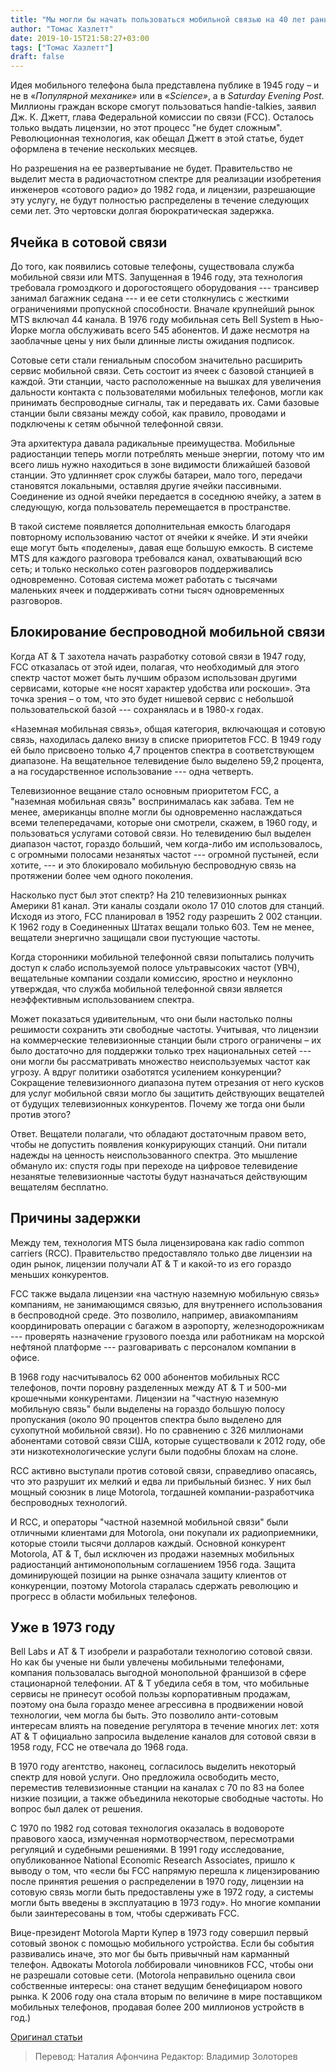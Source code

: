 ```yaml
---
title: "Мы могли бы начать пользоваться мобильной связью на 40 лет раньше"
author: "Томас Хазлетт"
date: 2019-10-15T21:58:27+03:00
tags: ["Томас Хазлетт"]
draft: false
---
```


Идея мобильного телефона была представлена ​​публике в 1945 году – и не в «_Популярной механике»_ или в «_Science»_, а в _Saturday_  _Evening_  _Post_. Миллионы граждан вскоре смогут пользоваться handie-talkies, заявил Дж. К. Джетт, глава Федеральной комиссии по связи (FCC). Осталось только  выдать лицензии, но этот процесс "не будет сложным". Революционная технология, как обещал Джетт в этой статье, будет оформлена в течение нескольких месяцев.

Но разрешения на ее развертывание не будет. Правительство не выделит места в радиочастотном спектре для реализации изобретения инженеров «сотового радио» до 1982 года, и лицензии, разрешающие эту услугу, не будут полностью распределены в течение следующих семи лет. Это чертовски долгая бюрократическая задержка.

## Ячейка в сотовой связи

До того, как появились сотовые телефоны, существовала служба мобильной связи или МТS. Запущенная в 1946 году, эта технология требовала громоздкого и дорогостоящего оборудования --- трансивер занимал багажник седана --- и ее сети столкнулись с жесткими ограничениями пропускной способности. Вначале крупнейший рынок МТS включал 44 канала. В 1976 году мобильная сеть Bell System в Нью-Йорке могла обслуживать всего 545 абонентов. И даже несмотря на заоблачные цены у них были длинные листы ожидания подписок.

Сотовые сети стали гениальным способом значительно расширить сервис мобильной связи. Сеть состоит из ячеек с базовой станцией в каждой. Эти станции, часто расположенные на вышках для увеличения дальности контакта с пользователями мобильных телефонов, могли как принимать беспроводные сигналы, так и передавать их. Сами базовые станции были связаны между собой, как правило, проводами и подключены к сетям обычной телефонной связи.

Эта архитектура давала радикальные преимущества. Мобильные радиостанции теперь могли потреблять меньше энергии, потому что им всего лишь нужно находиться в зоне видимости ближайшей базовой станции. Это удлинняет срок службы батареи, мало того, передачи становятся локальными, оставляя другие ячейки пассивными. Соединение из одной ячейки передается в соседнюю ячейку, а затем в следующую, когда пользователь перемещается в пространстве.

В такой системе появляется дополнительная емкость благодаря повторному использованию частот от ячейки к ячейке. И эти ячейки еще могут быть «поделены», давая еще большую емкость. В системе MTS для каждого разговора требовался канал, охватывающий всю сеть; и только несколько сотен разговоров поддерживались одновременно. Сотовая система может работать с тысячами маленьких ячеек и поддерживать сотни тысяч одновременных разговоров.

## Блокирование беспроводной мобильной связи

Когда AT & T захотела начать разработку сотовой связи в 1947 году, FCC отказалась от этой идеи, полагая, что необходимый для этого спектр частот может быть лучшим образом использован другими сервисами, которые «не носят характер удобства или роскоши». Эта точка зрения – о том, что это будет нишевой сервис с небольшой пользовательской базой --- сохранялась и в 1980-х годах.

«Наземная мобильная связь», общая категория, включающая и сотовую связь, находилась далеко внизу в списке приоритетов FCC. В 1949 году ей было присвоено только 4,7 процентов спектра в соответствующем диапазоне. На вещательное телевидение было выделено 59,2 процента, а на государственное использование --- одна четверть.

Телевизионное вещание стало основным приоритетом FCC, а "наземная мобильная связь" воспринималась как забава. Тем не менее, американцы вполне могли бы одновременно наслаждаться всеми телепередачами, которые они смотрели, скажем, в 1960 году, и пользоваться услугами сотовой связи. Но телевидению был выделен диапазон частот, гораздо больший, чем когда-либо им использовалось, с огромными полосами незанятых частот --- огромной пустыней, если хотите, --- и это блокировало мобильную беспроводную связь на протяжении более чем одного поколения.

Насколько пуст был этот спектр? На 210 телевизионных рынках Америки 81 канал. Эти каналы  создали около 17 010 слотов для станций. Исходя из этого, FCC планировал в 1952 году разрешить 2 002 станции. К 1962 году в Соединенных Штатах вещали только 603. Тем не менее, вещатели энергично защищали свои пустующие частоты.

Когда сторонники мобильной телефонной связи попытались получить доступ к слабо используемой полосе ультравысоких частот (УВЧ), вещательные компании создали комиссию, яростно и неуклонно утверждая, что служба мобильной телефонной связи является неэффективным использованием спектра.

Может показаться удивительным, что они были настолько полны решимости сохранить эти свободные частоты. Учитывая, что лицензии на коммерческие телевизионные станции были строго ограничены – их было достаточно для поддержки только трех национальных сетей --- они могли бы рассматривать множество неиспользуемых частот как угрозу. А вдруг политики озаботятся усилением конкуренции? Сокращение телевизионного диапазона путем отрезания от него кусков для услуг мобильной связи могло бы защитить действующих вещателей от будущих телевизионных конкурентов. Почему же тогда они были против этого?

Ответ. Вещатели полагали, что обладают достаточным правом вето, чтобы не допустить появления конкурирующих станций. Они  питали надежды на ценность неиспользованного спектра. Это мышление обмануло их: спустя годы при переходе на цифровое телевидение незанятые телевизионные частоты будут назначаться действующим вещателям бесплатно.

## Причины задержки

Между тем, технология МТS была лицензирована как radio common carriers (RCC). Правительство предоставляло только две лицензии на один рынок, лицензии получали AT & T и какой-то из его гораздо меньших конкурентов.

FCC также выдала лицензии «на частную наземную мобильную связь» компаниям, не занимающимся связью, для внутреннего использования в беспроводной среде. Это позволило, например, авиакомпаниям координировать операции с багажом в аэропорту, железнодорожникам --- проверять назначение грузового поезда или работникам на морской нефтяной платформе --- разговаривать с персоналом компании в офисе.

В 1968 году насчитывалось 62 000 абонентов мобильных RCC телефонов, почти поровну разделенных между AT & T и 500-ми крошечными конкурентами. Лицензии на "частную наземную мобильную связь" были выделены на гораздо большую полосу пропускания (около 90 процентов спектра было выделено для сухопутной мобильной связи). Но по сравнению с 326 миллионами абонентами сотовой связи США, которые существовали к 2012 году, обе эти низкотехнологические услуги были подобны блохам на слоне.

RCC активно выступали против сотовой связи, справедливо опасаясь, что это разрушит их мелкий и едва ли прибыльный бизнес. У них был мощный союзник в лице Motorola, тогдашней компании-разработчика беспроводных технологий.

И RCC, и операторы "частной  наземной мобильной связи" были отличными клиентами для Motorola, они покупали их радиоприемники, которые стоили тысячи долларов каждый. Основной конкурент Motorola, AT & T, был исключен из продажи наземных мобильных радиостанций антимонопольным соглашением 1956 года. Защита доминирующей позиции на рынке означала защиту клиентов от конкуренции, поэтому Motorola старалась сдержать революцию и прогресс в области мобильных телефонов.

## Уже в 1973 году

Bell Labs и AT & T изобрели и разработали технологию сотовой связи. Но как бы ученые ни были увлечены мобильными телефонами, компания пользовалась выгодной монопольной франшизой в сфере стационарной телефонии. AT & T убедила себя в том, что мобильные сервисы не принесут особой пользы корпоративным продажам, поэтому она была гораздо менее агрессивна в продвижении новой технологии, чем могла бы быть. Это позволило анти-сотовым интересам влиять на поведение регулятора в течение многих лет: хотя AT & T официально запросила выделение каналов для сотовой связи в 1958 году, FCC не отвечала до 1968 года.

В 1970 году агентство, наконец, согласилось выделить некоторый спектр для новой услуги. Оно предложила освободить место, переместив телевизионные станции на каналах с 70 по 83 на более низкие позиции, а также объединила некоторые свободные частоты. Но вопрос был далек от решения.

С 1970 по 1982 год сотовая технология оказалась в водовороте правового хаоса, измученная нормотворчеством, пересмотрами регуляций и судебными решениями. В 1991 году исследование, опубликованное National Economic Research Associates, пришло к выводу о том, что «если бы FCC напрямую перешла к лицензированию после принятия решения о распределении в 1970 году, лицензии на сотовую связь могли быть предоставлены уже в 1972 году, а системы могли быть введены в эксплуатацию в 1973 году». Но многие компании были заинтересованы в том, чтобы сдерживать FCC.

Вице-президент Motorola Марти Купер в 1973 году совершил первый сотовый звонок с помощью мобильного устройства. Если бы события развивались иначе, это мог бы быть привычный нам карманный телефон.  Адвокаты Motorola лоббировали чиновников FCC, чтобы они не разрешали сотовые сети. (Motorola неправильно оценила свои собственные интересы: она станет ведущим бенефициаром нового рынка. К 2006 году она стала вторым по величине в мире поставщиком мобильных телефонов, продавая более 200 миллионов устройств в год.)

[Оригинал статьи](https://fee.org/articles/we-could-have-had-cell-phones-40-years-earlier/?fbclid=IwAR27w4x3o9jlFgqtVkqYgBQsSmoqqVub4Z5qA2DaghtMQvSJdJfFqosnSno)

>Перевод: Наталия Афончина
>Редактор: Владимир Золоторев
